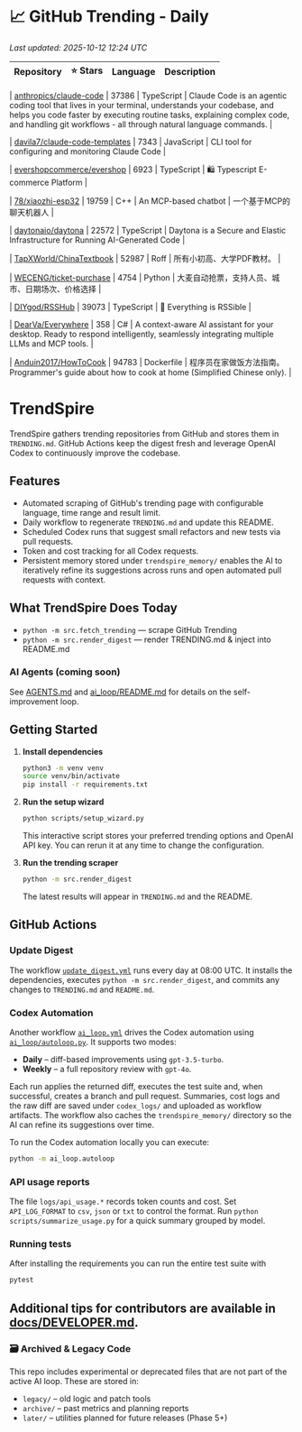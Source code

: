 <!-- TRENDING_START -->
# 📈 GitHub Trending - Daily

_Last updated: 2025-10-12 12:24 UTC_

| Repository | ⭐ Stars | Language | Description |
|------------|--------:|----------|-------------|

| [anthropics/claude-code](https://github.com/anthropics/claude-code) | 37386 | TypeScript | Claude Code is an agentic coding tool that lives in your terminal, understands your codebase, and helps you code faster by executing routine tasks, explaining complex code, and handling git workflows - all through natural language commands. |

| [davila7/claude-code-templates](https://github.com/davila7/claude-code-templates) | 7343 | JavaScript | CLI tool for configuring and monitoring Claude Code |

| [evershopcommerce/evershop](https://github.com/evershopcommerce/evershop) | 6923 | TypeScript | 🛍️ Typescript E-commerce Platform |

| [78/xiaozhi-esp32](https://github.com/78/xiaozhi-esp32) | 19759 | C++ | An MCP-based chatbot | 一个基于MCP的聊天机器人 |

| [daytonaio/daytona](https://github.com/daytonaio/daytona) | 22572 | TypeScript | Daytona is a Secure and Elastic Infrastructure for Running AI-Generated Code |

| [TapXWorld/ChinaTextbook](https://github.com/TapXWorld/ChinaTextbook) | 52987 | Roff | 所有小初高、大学PDF教材。 |

| [WECENG/ticket-purchase](https://github.com/WECENG/ticket-purchase) | 4754 | Python | 大麦自动抢票，支持人员、城市、日期场次、价格选择 |

| [DIYgod/RSSHub](https://github.com/DIYgod/RSSHub) | 39073 | TypeScript | 🧡 Everything is RSSible |

| [DearVa/Everywhere](https://github.com/DearVa/Everywhere) | 358 | C# | A context-aware AI assistant for your desktop. Ready to respond intelligently, seamlessly integrating multiple LLMs and MCP tools. |

| [Anduin2017/HowToCook](https://github.com/Anduin2017/HowToCook) | 94783 | Dockerfile | 程序员在家做饭方法指南。Programmer's guide about how to cook at home (Simplified Chinese only). |
<!-- TRENDING_END -->

# TrendSpire

TrendSpire gathers trending repositories from GitHub and stores them in `TRENDING.md`. GitHub Actions keep the digest fresh and leverage OpenAI Codex to continuously improve the codebase.

## Features

- Automated scraping of GitHub's trending page with configurable language, time range and result limit.
- Daily workflow to regenerate `TRENDING.md` and update this README.
- Scheduled Codex runs that suggest small refactors and new tests via pull requests.
- Token and cost tracking for all Codex requests.
- Persistent memory stored under `trendspire_memory/` enables the AI to
  iteratively refine its suggestions across runs and open automated pull
  requests with context.

## What TrendSpire Does Today

- `python -m src.fetch_trending` — scrape GitHub Trending
- `python -m src.render_digest` — render TRENDING.md & inject into README.md

### AI Agents (coming soon)
See [AGENTS.md](./AGENTS.md) and [ai_loop/README.md](./ai_loop/README.md) for details on the self-improvement loop.

## Getting Started

1. **Install dependencies**
   ```bash
   python3 -m venv venv
   source venv/bin/activate
   pip install -r requirements.txt
   ```

2. **Run the setup wizard**
   ```bash
   python scripts/setup_wizard.py
   ```
   This interactive script stores your preferred trending options and OpenAI API key.
   You can rerun it at any time to change the configuration.

3. **Run the trending scraper**
   ```bash
   python -m src.render_digest
   ```
   The latest results will appear in `TRENDING.md` and the README.


## GitHub Actions

### Update Digest

The workflow [`update_digest.yml`](.github/workflows/update_digest.yml) runs every day at 08:00 UTC. It installs the dependencies, executes `python -m src.render_digest`, and commits any changes to `TRENDING.md` and `README.md`.

### Codex Automation

Another workflow [`ai_loop.yml`](.github/workflows/ai_loop.yml) drives the Codex automation using [`ai_loop/autoloop.py`](ai_loop/autoloop.py). It supports two modes:

- **Daily** – diff-based improvements using `gpt-3.5-turbo`.
- **Weekly** – a full repository review with `gpt-4o`.

Each run applies the returned diff, executes the test suite and, when successful, creates a branch and pull request. Summaries, cost logs and the raw diff are saved under `codex_logs/` and uploaded as workflow artifacts. The workflow also caches the `trendspire_memory/` directory so the AI can refine its suggestions over time.

To run the Codex automation locally you can execute:

```bash
python -m ai_loop.autoloop
```

### API usage reports

The file `logs/api_usage.*` records token counts and cost. Set `API_LOG_FORMAT`
to `csv`, `json` or `txt` to control the format. Run `python
scripts/summarize_usage.py` for a quick summary grouped by model.

### Running tests

After installing the requirements you can run the entire test suite with

```bash
pytest
```

Additional tips for contributors are available in
[docs/DEVELOPER.md](docs/DEVELOPER.md).
---

### 🗃 Archived & Legacy Code

This repo includes experimental or deprecated files that are not part of the active AI loop. These are stored in:

- `legacy/` – old logic and patch tools
- `archive/` – past metrics and planning reports
- `later/` – utilities planned for future releases (Phase 5+)

